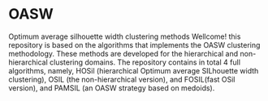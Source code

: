# OASW
Optimum average silhouette width clustering methods
Wellcome! this repository is based on the algorithms that implements the OASW clustering methodology. These methods are developed for the
hierarchical and non-hierarchical clustering domains. The repository contains in total 4 full algorithms, namely, HOSil (hierarchical Optimum average SILhouette width clustering), OSIL (the non-hierarchical version), and FOSIL(fast OSil version), and PAMSIL (an OASW strategy based on medoids).
